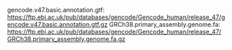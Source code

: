 gencode.v47.basic.annotation.gtf: https://ftp.ebi.ac.uk/pub/databases/gencode/Gencode_human/release_47/gencode.v47.basic.annotation.gtf.gz
GRCh38.primary_assembly.genome.fa: https://ftp.ebi.ac.uk/pub/databases/gencode/Gencode_human/release_47/GRCh38.primary_assembly.genome.fa.gz